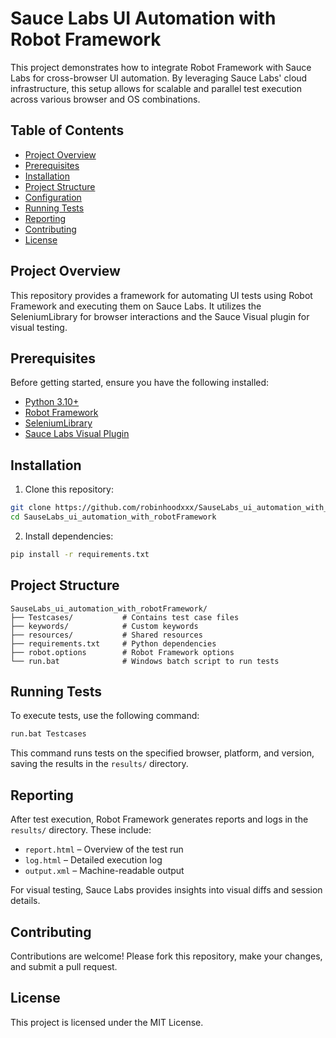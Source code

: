 # Sauce Labs UI Automation with Robot Framework

This project demonstrates how to integrate Robot Framework with Sauce Labs for cross-browser UI automation. By leveraging Sauce Labs' cloud infrastructure, this setup allows for scalable and parallel test execution across various browser and OS combinations.

## Table of Contents

* [Project Overview](#project-overview)
* [Prerequisites](#prerequisites)
* [Installation](#installation)
* [Project Structure](#project-structure)
* [Configuration](#configuration)
* [Running Tests](#running-tests)
* [Reporting](#reporting)
* [Contributing](#contributing)
* [License](#license)

## Project Overview

This repository provides a framework for automating UI tests using Robot Framework and executing them on Sauce Labs. It utilizes the SeleniumLibrary for browser interactions and the Sauce Visual plugin for visual testing.

## Prerequisites

Before getting started, ensure you have the following installed:

* [Python 3.10+](https://www.python.org/downloads/)
* [Robot Framework](https://robotframework.org/)
* [SeleniumLibrary](https://robotframework.org/SeleniumLibrary/)
* [Sauce Labs Visual Plugin](https://pypi.org/project/saucelabs-visual/)

## Installation

1. Clone this repository:

```bash
git clone https://github.com/robinhoodxxx/SauseLabs_ui_automation_with_robotFramework.git
cd SauseLabs_ui_automation_with_robotFramework
```

2. Install dependencies:

```bash
pip install -r requirements.txt
```

## Project Structure

```
SauseLabs_ui_automation_with_robotFramework/
├── Testcases/           # Contains test case files
├── keywords/            # Custom keywords
├── resources/           # Shared resources
├── requirements.txt     # Python dependencies
├── robot.options        # Robot Framework options
└── run.bat              # Windows batch script to run tests
```



## Running Tests

To execute tests, use the following command:

```bash
run.bat Testcases
```

This command runs tests on the specified browser, platform, and version, saving the results in the `results/` directory.

## Reporting

After test execution, Robot Framework generates reports and logs in the `results/` directory. These include:

* `report.html` – Overview of the test run
* `log.html` – Detailed execution log
* `output.xml` – Machine-readable output

For visual testing, Sauce Labs provides insights into visual diffs and session details.

## Contributing

Contributions are welcome! Please fork this repository, make your changes, and submit a pull request.

## License

This project is licensed under the MIT License.
